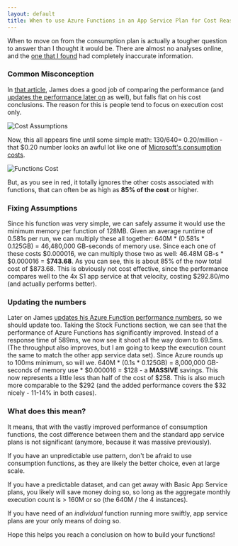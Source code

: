 ```yaml
---
layout: default
title: When to use Azure Functions in an App Service Plan for Cost Reasons
---
```


When to move on from the consumption plan is actually a tougher question to answer than I thought it would be. There are almost no analyses online, and the [one that I found](https://www.azurefromthetrenches.com/azure-functions-scaling-with-a-dedicated-app-service-plan/) had completely inaccurate information.

### Common Misconception

In [that article](https://www.azurefromthetrenches.com/azure-functions-scaling-with-a-dedicated-app-service-plan/), James does a good job of comparing the performance (and [updates the performance later on](https://www.azurefromthetrenches.com/azure-functions-significant-improvements-in-http-trigger-scaling/) as well), but falls flat on his cost conclusions. The reason for this is people tend to focus on execution cost only.

![Cost Assumptions]({{site.baseurl}}/images/costassumptions.JPG)

Now, this all appears fine until some simple math: $130 / 640 = ~$0.20/million - that $0.20 number looks an awful lot like one of [Microsoft's consumption costs](https://azure.microsoft.com/en-us/pricing/details/functions/).

![Functions Cost]({{site.baseurl}}/images/functionscost.JPG)

But, as you see in red, it totally ignores the other costs associated with functions, that can often be as high as **85% of the cost** or higher.

### Fixing Assumptions

Since his function was very simple, we can safely assume it would use the minimum memory per function of 128MB.  Given an average runtime of 0.581s per run, we can multiply these all together: 640M * (0.581s * 0.125GB) = 46,480,000 GB-seconds of memory use.  Since each one of these costs $0.000016, we can multiply those two as well: 46.48M GB-s * $0.000016 = $**743.68**.  As you can see, this is about 85% of the now total cost of $873.68.  This is obviously not cost effective, since the performance compares well to the 4x S1 app service at that velocity, costing $292.80/mo (and actually performs better).

### Updating the numbers

Later on James [updates his Azure Function performance numbers](https://www.azurefromthetrenches.com/azure-functions-significant-improvements-in-http-trigger-scaling/), so we should update too.  Taking the Stock Functions section, we can see that the performance of Azure Functions has significantly improved. Instead of 
a response time of 589ms, we now see it shoot all the way down to 69.5ms. (The throughput also improves, but I am going to keep the execution count the same to match the other app service data set).  Since Azure rounds up to 100ms minimum, so will we. 640M * (0.1s * 0.125GB) = 8,000,000 GB-seconds of memory use * $0.000016 = $128 - a **MASSIVE** savings.  This now represents a little less than half of the cost of $258.  This is also much more comparable to the $292 (and the added performance covers the $32 nicely - 11-14% in both cases).

### What does this mean?

It means, that with the vastly improved performance of consumption functions, the cost difference between them and the standard app service plans is not significant (anymore, because it was massive previously).

If you have an unpredictable use pattern, don't be afraid to use consumption functions, as they are likely the better choice, even at large scale.

If you have a predictable dataset, and can get away with Basic App Service plans, you likely will save money doing so, so long as the aggregate monthly execution count is > 160M or so (the 640M / the 4 instances).

If you have need of an _individual_ function running more swiftly, app service plans are your only means of doing so.

Hope this helps you reach a conclusion on how to build your functions!
